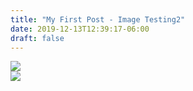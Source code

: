 ```yaml
---
title: "My First Post - Image Testing2"
date: 2019-12-13T12:39:17-06:00
draft: false
---
```



<div id="caption2" style="display:none">
    <h4>Bowness Bay</h4><p>A beautiful Sunrise this morning taken En-route to Keswick not one as planned but I'm extremely happy I was passing the right place at the right time....</p>
</div>


<div class="demo-gallery">
<div id="mypicts" class="list-styled" >

<a href="https://static.bobflorian.com/thailand/0.jpg">
    <img class="img-responsive" src="https://static.bobflorian.com/thailand/thumbnail_0.jpg">
    <div class="demo-gallery-poster">
        <img src="/img/zoom.png">
    </div>
</a>


</div>
</div>


<script type="text/javascript">

    lightGallery(document.getElementById('mypicts'), {
    thumbnail:true
});

    $('#mypicts').justifiedGallery({
    rowHeight : 100,
    lastRow : 'nojustify',
    margins : 20
    });

</script>




